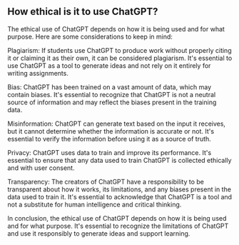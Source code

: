 ## How ethical is it to use ChatGPT?
The ethical use of ChatGPT depends on how it is being used and for what purpose. Here are some considerations to keep in mind:

Plagiarism: If students use ChatGPT to produce work without properly citing it or claiming it as their own, it can be considered plagiarism. It's essential to use ChatGPT as a tool to generate ideas and not rely on it entirely for writing assignments.

Bias: ChatGPT has been trained on a vast amount of data, which may contain biases. It's essential to recognize that ChatGPT is not a neutral source of information and may reflect the biases present in the training data.

Misinformation: ChatGPT can generate text based on the input it receives, but it cannot determine whether the information is accurate or not. It's essential to verify the information before using it as a source of truth.

Privacy: ChatGPT uses data to train and improve its performance. It's essential to ensure that any data used to train ChatGPT is collected ethically and with user consent.

Transparency: The creators of ChatGPT have a responsibility to be transparent about how it works, its limitations, and any biases present in the data used to train it. It's essential to acknowledge that ChatGPT is a tool and not a substitute for human intelligence and critical thinking.

In conclusion, the ethical use of ChatGPT depends on how it is being used and for what purpose. It's essential to recognize the limitations of ChatGPT and use it responsibly to generate ideas and support learning.
